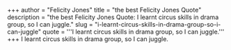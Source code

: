 +++
author = "Felicity Jones"
title = "the best Felicity Jones Quote"
description = "the best Felicity Jones Quote: I learnt circus skills in drama group, so I can juggle."
slug = "i-learnt-circus-skills-in-drama-group-so-i-can-juggle"
quote = '''I learnt circus skills in drama group, so I can juggle.'''
+++
I learnt circus skills in drama group, so I can juggle.
